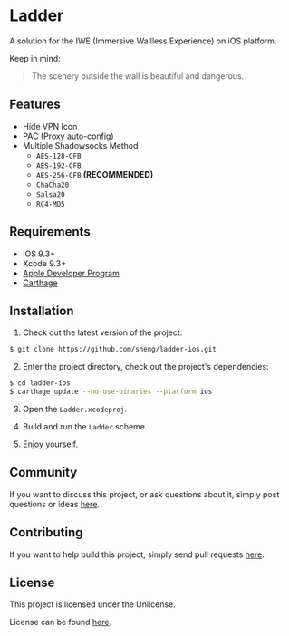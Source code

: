 # Ladder

A solution for the IWE (Immersive Wallless Experience) on iOS platform.

Keep in mind:

> The scenery outside the wall is beautiful and dangerous.

## Features

* Hide VPN Icon
* PAC (Proxy auto-config)
* Multiple Shadowsocks Method
	* `AES-128-CFB`
	* `AES-192-CFB`
	* `AES-256-CFB` **(RECOMMENDED)**
	* `ChaCha20`
	* `Salsa20`
	* `RC4-MD5`

## Requirements

* iOS 9.3+
* Xcode 9.3+
* [Apple Developer Program](https://developer.apple.com/programs)
* [Carthage](https://github.com/carthage/carthage)

## Installation

1. Check out the latest version of the project:

```bash
$ git clone https://github.com/sheng/ladder-ios.git
```

2. Enter the project directory, check out the project's dependencies:

```bash
$ cd ladder-ios
$ carthage update --no-use-binaries --platform ios
```

3. Open the `Ladder.xcodeproj`.

4. Build and run the `Ladder` scheme.

5. Enjoy yourself.

## Community

If you want to discuss this project, or ask questions about it, simply post
questions or ideas [here](https://github.com/sheng/ladder-ios/issues).

## Contributing

If you want to help build this project, simply send pull requests
[here](https://github.com/sheng/ladder-ios/pulls).

## License

This project is licensed under the Unlicense.

License can be found [here](LICENSE).
